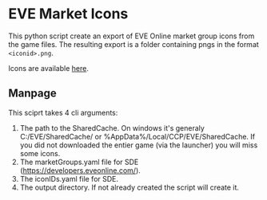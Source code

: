 
# EVE Market Icons

This python script create an export of EVE Online market group icons from the
game files. The resulting export is a folder containing pngs in the format
`<iconid>.png`.

Icons are available [here](https://github.com/raph5/eve-market-icons/releases/tag/latest).

## Manpage

This sciprt takes 4 cli arguments:
1. The path to the SharedCache. On windows it's generaly C:/EVE/SharedCache/ or
%AppData%/Local/CCP/EVE/SharedCache. If you did not downloaded the entier game
(via the launcher) you will miss some icons.
2. The marketGroups.yaml file for SDE (https://developers.eveonline.com/).
3. The iconIDs.yaml file for SDE.
4. The output directory. If not already created the script will create it.
